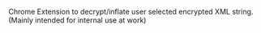 Chrome Extension to decrypt/inflate user selected encrypted XML string. 
(Mainly intended for internal use at work)
